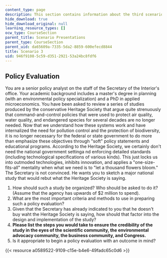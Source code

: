 ```yaml
---
content_type: page
description: This section contains information about the third scenario presentation.
hide_download: true
hide_download_original: null
learning_resource_types: []
ocw_type: CourseSection
parent_title: Scenario Presentations
parent_type: CourseSection
parent_uid: da65609a-7335-5da2-8859-600efecd8844
title: Scenario 3
uid: 946f9108-5c59-d351-2921-53a24bc8fdf6
---
```


Policy Evaluation
-----------------

You are a senior policy analyst on the staff of the Secretary of the Interior's office. Your academic background includes a master's degree in planning (with an environmental policy specialization) and a PhD in applied microeconomics. You have been asked to review a series of studies produced by the conservative Heritage Society that argue quite strenuously that command-and-control policies that were used to protect air quality, water quality, and endangered species for several decades are no longer needed. Now that we understand how these systems work and have internalized the need for pollution control and the protection of biodiversity, it is no longer necessary for the federal or state government to do more than emphasize these objectives through "soft" policy statements and educational programs. According to the Heritage Society, we certainly don't need the national government settinga nd enforcing detailed standards (including technological specifications of various kinds). This just locks us into outmoded technologies, inhibits innovation, and applies a "one-size-fits-all" mentality when what we need is to "let a thousand flowers bloom." The Secretary is not convinced. He wants you to sketch a major national study that would rebut what the Heritage Society is saying.

1.  How should such a study be organized? Who should be asked to do it? (Assume that the agency has upwards of $2 million to spend).
2.  What are the most important criteria and methods to use in preparing such a policy evaluation?
3.  Given that the Secretary has already indicated to you that he doesn't buy waht the Heritage Society is saying, how should that factor into the design and implementation of the study?
4.  **Please list the steps you would take to ensure the credibility of the study in the eyes of the scientific community, the environmental advocacy community, the business community, and Congress.**
5.  Is it appropriate to begin a policy evaluation with an outcome in mind?

{{< resource a0589522-9109-c15e-b4e6-49fadc65c0d6 >}}